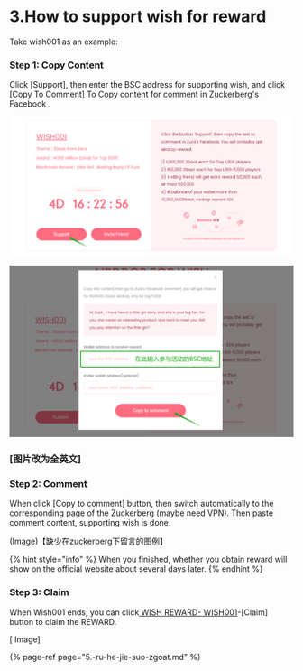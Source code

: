 # 3.How to support wish for reward

Take wish001 as an example:

### Step 1: Copy Content 

Click \[Support\], then enter the BSC address for supporting wish, and click \[Copy To Comment\] To Copy content for comment in Zuckerberg's Facebook .

![](../../.gitbook/assets/ru-he-can-yu-xin-yuan-dan-1.png)

![](../../.gitbook/assets/ru-he-can-yu-xin-yuan-dan-2.png)

### \[图片改为全英文\]

### Step 2: Comment

When click \[Copy to comment\] button, then switch automatically to the corresponding page of the Zuckerberg \(maybe need VPN\). Then paste comment content, supporting wish is done.

\(Image\)【缺少在zuckerberg下留言的图例】

{% hint style="info" %}
When you finished, whether you obtain reward will show on the official website about  several days later.
{% endhint %}



### Step 3: Claim

When Wish001 ends, you can click[ WISH REWARD- WISH001](http://zgoat.org/reward%20)-\[Claim\] button to claim the REWARD.



\[ Image\]



{% page-ref page="5.-ru-he-jie-suo-zgoat.md" %}



